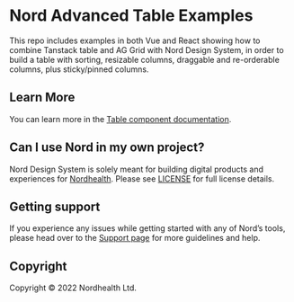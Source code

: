 # Nord Advanced Table Examples

This repo includes examples in both Vue and React showing how to combine Tanstack table and AG Grid with Nord Design System, in order to build a table with sorting, resizable columns, draggable and re-orderable columns, plus sticky/pinned columns.

## Learn More

You can learn more in the [Table component documentation](https://nordhealth.design/components/table/).

## Can I use Nord in my own project?

Nord Design System is solely meant for building digital products and experiences for [Nordhealth](https://nordhealth.com/). Please see [LICENSE](LICENSE.md) for full license details.

## Getting support

If you experience any issues while getting started with any of Nord’s tools, please head over to the [Support page](https://nordhealth.design/help/) for more guidelines and help.

## Copyright

Copyright © 2022 Nordhealth Ltd.
